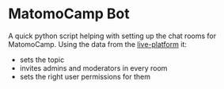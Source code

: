 # MatomoCamp Bot

A quick python script helping with setting up the chat rooms for MatomoCamp. Using the data from the [live-platform](https://github.com/MatomoCamp/live-platform) it:
- sets the topic
- invites admins and moderators in every room
- sets the right user permissions for them

